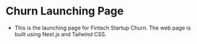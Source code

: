 # Churn Launching Page
- This is the launching page for Fintech Startup Churn. The web page is built using Next.js and Tailwind CSS.
